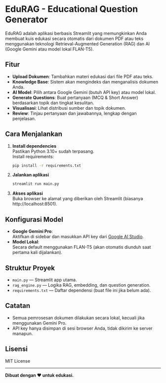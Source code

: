 # EduRAG - Educational Question Generator

EduRAG adalah aplikasi berbasis Streamlit yang memungkinkan Anda membuat kuis edukasi secara otomatis dari dokumen PDF atau teks menggunakan teknologi Retrieval-Augmented Generation (RAG) dan AI (Google Gemini atau model lokal FLAN-T5).

## Fitur

- **Upload Dokumen**: Tambahkan materi edukasi dari file PDF atau teks.
- **Knowledge Base**: Sistem akan mengindeks dan menganalisis dokumen Anda.
- **AI Model**: Pilih antara Google Gemini (butuh API key) atau model lokal.
- **Generate Questions**: Buat pertanyaan (MCQ & Short Answer) berdasarkan topik dan tingkat kesulitan.
- **Visualisasi**: Lihat distribusi sumber dan topik dokumen.
- **Review**: Tinjau pertanyaan dan jawabannya, lengkap dengan penjelasan.

## Cara Menjalankan

1. **Install dependencies**  
   Pastikan Python 3.10+ sudah terpasang.  
   Install requirements:
   ```sh
   pip install -r requirements.txt
   ```

2. **Jalankan aplikasi**
   ```sh
   streamlit run main.py
   ```

3. **Akses aplikasi**  
   Buka browser ke alamat yang diberikan oleh Streamlit (biasanya http://localhost:8501).

## Konfigurasi Model

- **Google Gemini Pro**:  
  Aktifkan di sidebar dan masukkan API key dari [Google AI Studio](https://makersuite.google.com).
- **Model Lokal**:  
  Secara default menggunakan FLAN-T5 (akan otomatis diunduh saat pertama kali dijalankan).

## Struktur Proyek

- `main.py` — Streamlit app utama.
- `rag_engine.py` — Logika RAG, embedding, dan question generation.
- `requirements.txt` — Daftar dependensi (buat file ini jika belum ada).

## Catatan

- Semua pemrosesan dokumen dilakukan secara lokal, kecuali jika menggunakan Gemini Pro.
- API key hanya disimpan di sesi browser Anda, tidak dikirim ke server manapun.

## Lisensi

MIT License

---

**Dibuat dengan ❤️ untuk edukasi.**